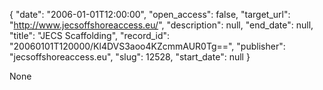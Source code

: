 {
  "date": "2006-01-01T12:00:00", 
  "open_access": false, 
  "target_url": "http://www.jecsoffshoreaccess.eu/", 
  "description": null, 
  "end_date": null, 
  "title": "JECS Scaffolding", 
  "record_id": "20060101T120000/Kl4DVS3aoo4KZcmmAUR0Tg==", 
  "publisher": "jecsoffshoreaccess.eu", 
  "slug": 12528, 
  "start_date": null
}

None